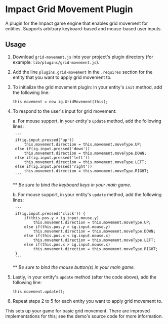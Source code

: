 Impact Grid Movement Plugin
===
A plugin for the Impact game engine that enables grid movement for entities. Supports arbitrary keyboard-based and mouse-based user inputs.


Usage
---
1. Download `grid-movement.js` into your project's plugin directory (for example: `lib/plugins/grid-movement.js`).
2. Add the line `plugins.grid-movement` in the `.requires` section for the entity that you want to apply grid movement to.
3. To initialize the grid movement plugin: in your entity's `init` method, add the following line:

    ```
    this.movement = new ig.GridMovement(this);
    ```

4. To respond to the user's input for grid movement:

    a. For mouse support, in your entity's `update` method, add the following lines:

        ```
        if(ig.input.pressed('up'))
            this.movement.direction = this.movement.moveType.UP;
        else if(ig.input.pressed('down'))
            this.movement.direction = this.movement.moveType.DOWN;
        else if(ig.input.pressed('left'))
            this.movement.direction = this.movement.moveType.LEFT;
        else if(ig.input.pressed('right'))
            this.movement.direction = this.movement.moveType.RIGHT;
        ```

    ** *Be sure to bind the keyboard keys in your main game.*

    b. For mouse support, in your entity's `update` method, add the following lines:

        ```
        if(ig.input.pressed('click')) {
            if(this.pos.y < ig.input.mouse.y)
                this.movement.direction = this.movement.moveType.UP;
            else if(this.pos.y > ig.input.mouse.y)
                this.movement.direction = this.movement.moveType.DOWN;
            else if(this.pos.x < ig.input.mouse.x)
                this.movement.direction = this.movement.moveType.LEFT;
            else if(this.pos.x > ig.input.mouse.x)
                this.movement.direction = this.movement.moveType.RIGHT;
        }
        ```

    ** *Be sure to bind the mouse button(s) in your main game.*

5. Lastly, in your entity's `update` method (after the code above), add the following line:

    ```
    this.movement.update();
    ```

6. Repeat steps 2 to 5 for each entity you want to apply grid movement to.

This sets up your game for basic grid movement. There are improved implementations for this; see the demo's source code for more information.
